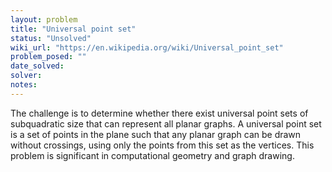 ```yaml
---
layout: problem
title: "Universal point set"
status: "Unsolved"
wiki_url: "https://en.wikipedia.org/wiki/Universal_point_set"
problem_posed: ""
date_solved:
solver:
notes:
---
```

The challenge is to determine whether there exist universal point sets of subquadratic size that can represent all planar graphs. A universal point set is a set of points in the plane such that any planar graph can be drawn without crossings, using only the points from this set as the vertices. This problem is significant in computational geometry and graph drawing.